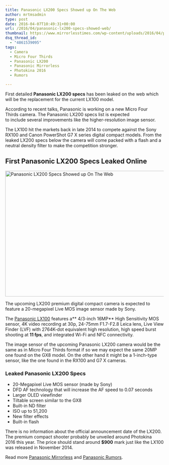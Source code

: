 ```yaml
---
title: Panasonic LX200 Specs Showed up On The Web
author: mrtmsadmin
type: post
date: 2016-04-07T10:49:31+00:00
url: /2016/04/panasonic-lx200-specs-showed-web/
thumbnail: https://www.mirrorlesstimes.com/wp-content/uploads/2016/04/panasonic-lx200-specs-leaked-online.jpg
dsq_thread_id:
  - "4861539095"
tags:
  - Camera
  - Micro Four Thirds
  - Panasonic LX200
  - Panasonic Mirrorless
  - Photokina 2016
  - Rumors

---
```

First detailed **Panasonic LX200 specs** has been leaked on the web which will be the replacement for the current LX100 model.

According to recent talks, Panasonic is working on a new Micro Four Thirds camera. The Panasonic LX200 specs list is expected to include several improvements like the higher-resolution image sensor.

The LX100 hit the markets back in late 2014 to compete against the Sony RX100 and Canon PowerShot G7 X series digital compact models. From the leaked LX200 specs below the camera will come packed with a flash and a neutral density filter to make the competition stronger.<!--more-->

## First Panasonic LX200 Specs Leaked Online

<img class="alignnone wp-image-59 size-full" title="Panasonic LX200 Specs Showed up On The Web" src="https://i0.wp.com/www.mirrorlesstimes.com/wp-content/uploads/2016/04/panasonic-lx200-specs-leaked-online.jpg?resize=600%2C400&#038;ssl=1" alt="Panasonic LX200 Specs Showed up On The Web" width="600" height="400" srcset="https://i0.wp.com/www.mirrorlesstimes.com/wp-content/uploads/2016/04/panasonic-lx200-specs-leaked-online.jpg?w=900&ssl=1 900w, https://i0.wp.com/www.mirrorlesstimes.com/wp-content/uploads/2016/04/panasonic-lx200-specs-leaked-online.jpg?resize=300%2C200&ssl=1 300w, https://i0.wp.com/www.mirrorlesstimes.com/wp-content/uploads/2016/04/panasonic-lx200-specs-leaked-online.jpg?resize=768%2C512&ssl=1 768w" sizes="(max-width: 600px) 100vw, 600px" data-recalc-dims="1" /> 

The upcoming LX200 premium digital compact camera is expected to feature a 20-megapixel Live MOS image sensor made by Sony.

The <a href="http://www.dailycameranews.com/2014/09/panasonic-lx100/" target="_blank" rel="noopener">Panasonic LX100</a> features a** 4/3-inch 16MP** High Sensitivity MOS sensor, 4K video recording at 30p, 24-75mm F1.7-F2.8 Leica lens, Live View Finder (LVF) with 2764K-dot equivalent high resolution, high speed burst shooting at **11 fps**, and integrated Wi-Fi and NFC connectivity.

The image sensor of the upcoming Panasonic LX200 camera would be the same as in Micro Four Thirds format if so we may expect the same 20MP one found on the GX8 model. On the other hand it might be a 1-inch-type sensor, like the one found in the RX100 and G7 X cameras.

### Leaked Panasonic LX200 Specs

  * 20-Megapixel Live MOS sensor (made by Sony)
  * DFD AF technology that will increase the AF speed to 0.07 seconds
  * Larger OLED viewfinder
  * Tiltable screen similar to the GX8
  * Built-in ND filter
  * ISO up to 51,200
  * New filter effects
  * Built-in flash

There is no information about the official announcement date of the LX200. The premium compact shooter probably be unveiled around Photokina 2016 this year. The price should stand around **$900** mark just like the LX100 was released in November 2014.

Read more [Panasonic Mirrorless][1] and [Panasonic Rumors][2].

 [1]: https://www.mirrorlesstimes.com/tag/panasonic-mirrorless "Panasonic Mirrorless News"
 [2]: https://www.dailycameranews.com/tag/panasonic-rumors/